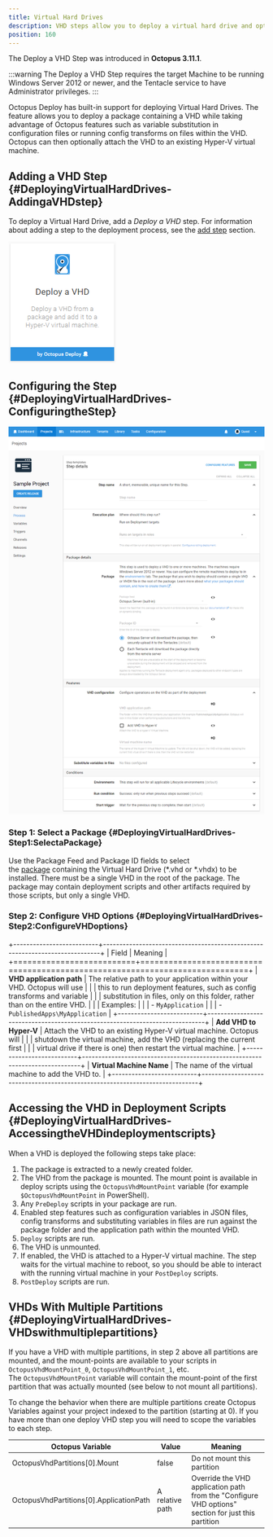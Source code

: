 ```yaml
---
title: Virtual Hard Drives
description: VHD steps allow you to deploy a virtual hard drive and optionally attach it to a Hyper-V virtual machine.
position: 160
---
```


The Deploy a VHD Step was introduced in **Octopus 3.11.1**.

:::warning
The Deploy a VHD Step requires the target Machine to be running Windows Server 2012 or newer, and the Tentacle service to have Administrator privileges.
:::

Octopus Deploy has built-in support for deploying Virtual Hard Drives. The feature allows you to deploy a package containing a VHD while taking advantage of Octopus features such as variable substitution in configuration files or running config transforms on files within the VHD. Octopus can then optionally attach the VHD to an existing Hyper-V virtual machine.

## Adding a VHD Step {#DeployingVirtualHardDrives-AddingaVHDstep}

To deploy a Virtual Hard Drive, add a *Deploy a VHD* step. For information about adding a step to the deployment process, see the [add step](/docs/deployment-process/steps/index.md) section.

![](deploying-virtual-hard-drives-add-step.png)

## Configuring the Step {#DeployingVirtualHardDrives-ConfiguringtheStep}

![](deploying-virtual-hard-drives-configure-step.png "width=500")

### Step 1: Select a Package {#DeployingVirtualHardDrives-Step1:SelectaPackage}

Use the Package Feed and Package ID fields to select the [package](/docs/packaging-applications/index.md) containing the Virtual Hard Drive (\*.vhd or \*.vhdx) to be installed. There must be a single VHD in the root of the package. The package may contain deployment scripts and other artifacts required by those scripts, but only a single VHD.

### Step 2: Configure VHD Options {#DeployingVirtualHardDrives-Step2:ConfigureVHDoptions}

+--------------------------+-----------------------------------------------------------------------------+
| Field                    | Meaning                                                                     |
+==========================+=============================================================================+
| **VHD application path** | The relative path to your application within your VHD. Octopus will use     |
|                          | this to run deployment features, such as config transforms and variable     |
|                          | substitution in files, only on this folder, rather than on the entire VHD.  |
|                          | Examples:                                                                   |
|                          | - `MyApplication`                                                           |
|                          | - `PublishedApps\MyApplication`                                             |
+--------------------------+-----------------------------------------------------------------------------+
| **Add VHD to Hyper-V**   | Attach the VHD to an existing Hyper-V virtual machine. Octopus will         |
|                          | shutdown the virtual machine, add the VHD (replacing the current first      |
|                          | virtual drive if there is one) then restart the virtual machine.            |
+--------------------------+-----------------------------------------------------------------------------+
| **Virtual Machine Name** | The name of the virtual machine to add the VHD to.                          |
+--------------------------+-----------------------------------------------------------------------------+

## Accessing the VHD in Deployment Scripts {#DeployingVirtualHardDrives-AccessingtheVHDindeploymentscripts}

When a VHD is deployed the following steps take place:

1. The package is extracted to a newly created folder.
2. The VHD from the package is mounted. The mount point is available in deploy scripts using the `OctopusVhdMountPoint` variable (for example `$OctopusVhdMountPoint` in PowerShell).
3. Any `PreDeploy` scripts in your package are run.
4. Enabled step features such as configuration variables in JSON files, config transforms and substituting variables in files are run against the package folder and the application path within the mounted VHD.
5. `Deploy` scripts are run.
6. The VHD is unmounted.
7. If enabled, the VHD is attached to a Hyper-V virtual machine. The step waits for the virtual machine to reboot, so you should be able to interact with the running virtual machine in your `PostDeploy` scripts.
8. `PostDeploy` scripts are run.

## VHDs With Multiple Partitions {#DeployingVirtualHardDrives-VHDswithmultiplepartitions}

If you have a VHD with multiple partitions, in step 2 above all partitions are mounted, and the mount-points are available to your scripts in `OctopusVhdMountPoint_0`, `OctopusVhdMountPoint_1`, etc. The `OctopusVhdMountPoint` variable will contain the mount-point of the first partition that was actually mounted (see below to not mount all partitions).

To change the behavior when there are multiple partitions create Octopus Variables against your project indexed to the partition (starting at 0). If you have more than one deploy VHD step you will need to scope the variables to each step.

| Octopus Variable                        | Value           | Meaning                                  |
| --------------------------------------- | --------------- | ---------------------------------------- |
| OctopusVhdPartitions[0].Mount           | false           | Do not mount this partition              |
| OctopusVhdPartitions[0].ApplicationPath | A relative path | Override the VHD application path from the "Configure VHD options" section for just this partition |
